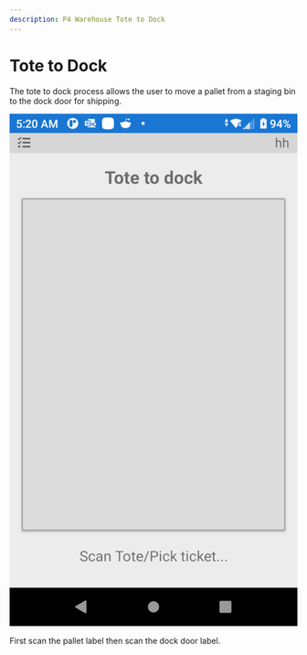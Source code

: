 ```yaml
---
description: P4 Warehouse Tote to Dock
---
```


# Tote to Dock

The tote to dock process allows the user to move a pallet from a staging bin to the dock door for shipping.

![P4 Warehouse Stagged Pallet to Dock Door](<../../.gitbook/assets/image (114).png>)

First scan the pallet label then scan the dock door label.

